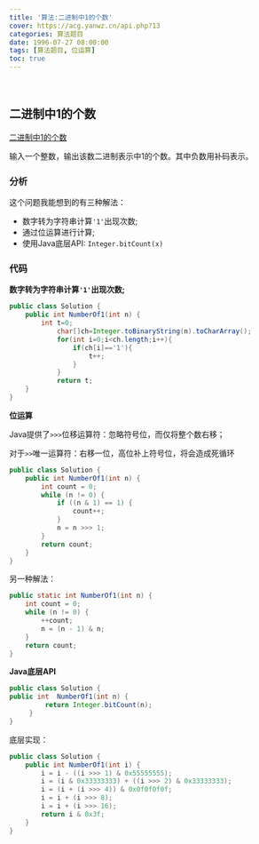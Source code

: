 ```yaml
---
title: '算法:二进制中1的个数'
cover: https://acg.yanwz.cn/api.php?13
categories: 算法题目
date: 1996-07-27 08:00:00
tags: [算法题目, 位运算]
toc: true
---
```


<br/>

<!--more-->

## 二进制中1的个数

[二进制中1的个数](https://www.nowcoder.com/practice/8ee967e43c2c4ec193b040ea7fbb10b8?tpId=13&tqId=11164&tPage=1&rp=1&ru=%2Fta%2Fcoding-interviews&qru=%2Fta%2Fcoding-interviews%2Fquestion-ranking)

输入一个整数，输出该数二进制表示中1的个数。其中负数用补码表示。

### 分析

这个问题我能想到的有三种解法：

-   数字转为字符串计算`'1'`出现次数;
-   通过位运算进行计算;
-   使用Java底层API: `Integer.bitCount(x)`

### 代码

**数字转为字符串计算`'1'`出现次数;**

```java
public class Solution {
    public int NumberOf1(int n) {
        int t=0;
            char[]ch=Integer.toBinaryString(n).toCharArray();
            for(int i=0;i<ch.length;i++){
                if(ch[i]=='1'){
                    t++;
                }
            }
            return t;
    }
}
```

**位运算**

Java提供了`>>>`位移运算符：忽略符号位，而仅将整个数右移；

对于`>>`唯一运算符：右移一位，高位补上符号位，将会造成死循环

```java
public class Solution {
    public int NumberOf1(int n) {
        int count = 0;
        while (n != 0) {
            if ((n & 1) == 1) {
                count++;
            }
            n = n >>> 1;
        }
        return count;
    }
}
```

另一种解法：

```java
public static int NumberOf1(int n) {
    int count = 0;
    while (n != 0) {
        ++count;
        n = (n - 1) & n;
    }
    return count;
}
```

**Java底层API**

```java
public class Solution {
public int  NumberOf1(int n) {
         return Integer.bitCount(n);
     }
} 
```

底层实现：

```java
public class Solution {
    public int NumberOf1(int i) {
        i = i - ((i >>> 1) & 0x55555555);
        i = (i & 0x33333333) + ((i >>> 2) & 0x33333333);
        i = (i + (i >>> 4)) & 0x0f0f0f0f;
        i = i + (i >>> 8);
        i = i + (i >>> 16);
        return i & 0x3f;
    }
}
```

